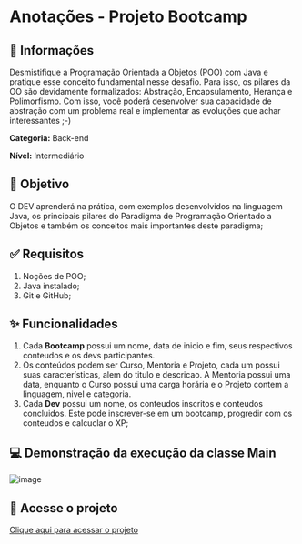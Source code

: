# Anotações - Projeto Bootcamp

## :memo: Informações
Desmistifique a Programação Orientada a Objetos (POO) com Java e pratique esse conceito fundamental nesse desafio. Para isso, os pilares da OO são devidamente formalizados: Abstração, Encapsulamento, Herança e Polimorfismo. Com isso, você poderá desenvolver sua capacidade de abstração com um problema real e implementar as evoluções que achar interessantes ;-)

**Categoria:** Back-end

**Nível:** Intermediário


## :dart: Objetivo
O DEV aprenderá na prática, com exemplos desenvolvidos na linguagem Java, os principais pilares do Paradigma de Programação Orientado a Objetos e também os conceitos mais importantes deste paradigma;

## :white_check_mark: Requisitos
1. Noções de POO;
2. Java instalado;
3. Git e GitHub;

## :sparkles: Funcionalidades
1. Cada **Bootcamp** possui um nome, data de inicio e fim, seus respectivos conteudos e os devs participantes.
2. Os conteúdos podem ser Curso, Mentoria e Projeto, cada um possui suas características, alem do titulo e descricao. A Mentoria possui uma data, enquanto o Curso possui uma carga horária e o Projeto contem a linguagem, nivel e categoria.
3. Cada **Dev** possui um nome, os conteudos inscritos e conteudos concluidos. Este pode inscrever-se em um bootcamp, progredir com os conteudos e calcuclar o XP;

## :computer: Demonstração da execução da classe Main
![image](https://user-images.githubusercontent.com/50773119/156850640-147e9a27-565e-4916-8b66-638c641f8429.png)

## :rocket: Acesse o projeto
[Clique aqui para acessar o projeto](./)

